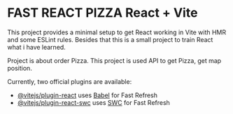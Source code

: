 # FAST REACT PIZZA React + Vite

This project provides a minimal setup to get React working in Vite with HMR and some ESLint rules. Besides that this is a small project to train React what i have learned.

Project is about order Pizza. This project is used API to get Pizza, get map position.

Currently, two official plugins are available:

- [@vitejs/plugin-react](https://github.com/vitejs/vite-plugin-react/blob/main/packages/plugin-react/README.md) uses [Babel](https://babeljs.io/) for Fast Refresh
- [@vitejs/plugin-react-swc](https://github.com/vitejs/vite-plugin-react-swc) uses [SWC](https://swc.rs/) for Fast Refresh
